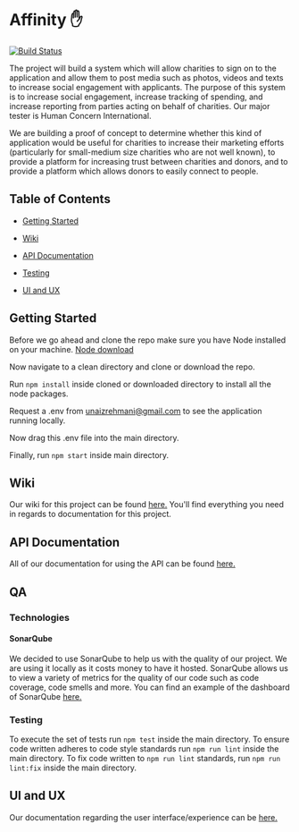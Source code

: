 # Affinity ✋
[![Build Status](https://travis-ci.com/unaizrehmani/Affinity.svg?token=Q7Wd6fhF4oB36AqRbyxc&branch=master)](https://travis-ci.com/unaizrehmani/Affinity)

The project will build a system which will allow charities to sign on to the application and allow them to post media such as photos, videos and texts to increase social engagement with applicants. The purpose of this system is to increase social engagement, increase tracking of spending, and increase reporting from parties acting on behalf of charities. Our major tester is Human Concern International.

We are building a proof of concept to determine whether this kind of application would be useful for charities to increase their marketing efforts (particularly for small-medium size charities who are not well known), to provide a platform for increasing trust between charities and donors, and to provide a platform which allows donors to easily connect to people.

## Table of Contents

* [Getting Started](https://github.com/unaizrehmani/Affinity#getting-started)

* [Wiki](https://github.com/unaizrehmani/Affinity#wiki)

* [API Documentation](https://github.com/unaizrehmani/Affinity#api-documentation)

* [Testing](https://github.com/unaizrehmani/Affinity#testing)

* [UI and UX](https://github.com/unaizrehmani/Affinity#ui-and-ux)

## Getting Started
Before we go ahead and clone the repo make sure you have Node installed on your machine.
[Node download](https://nodejs.org/en/)

Now navigate to a clean directory and clone or download the repo.

Run `npm install` inside cloned or downloaded directory to install all the node packages.

Request a .env from unaizrehmani@gmail.com to see the application running locally.

Now drag this .env file into the main directory.

Finally, run `npm start` inside main directory.

## Wiki
Our wiki for this project can be found [here.](https://github.com/unaizrehmani/social-charity/wiki) You'll find everything you need in regards to documentation for this project.

## API Documentation
All of our documentation for using the API can be found [here.](https://github.com/unaizrehmani/social-charity/wiki/API-Documentation)

## QA
### Technologies
#### SonarQube
We decided to use SonarQube to help us with the quality of our project. We are using it locally as it costs money to have it hosted. SonarQube allows us to view a variety of metrics for the quality of our code such as code coverage, code smells and more. You can find an example of the dashboard of SonarQube [here.](https://github.com/unaizrehmani/Affinity/wiki/Quality-Assurance)

### Testing
To execute the set of tests run `npm test` inside the main directory.
To ensure code written adheres to code style standards run `npm run lint` inside the main directory.
To fix code written to `npm run lint` standards, run `npm run lint:fix` inside the main directory.

## UI and UX
Our documentation regarding the user interface/experience can be [here.](https://github.com/unaizrehmani/Affinity/wiki/User-Interface-and-Experience-Design)
